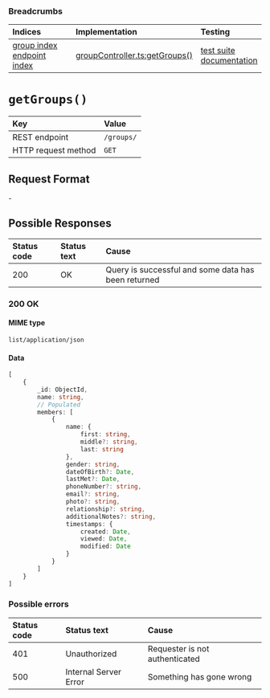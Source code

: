 ### Breadcrumbs

| Indices | Implementation | Testing |
| :----------------------------------------------------------- | :-------------------------------------------------------------------------------------------------------------------- | :--------------------------------------------------------------------------------------------------------------------------------------------------------------- |
| [group index](./index.md)<br>[endpoint index](../index.md) | [groupController.ts:getGroups()](../../../../../backend/src/controllers/groupController.ts#L331-L346) | [test suite](../../../../../backend/tests/controllers/groups/getGroups.test.ts)<br>[documentation](../../tests/groups/getGroups.test.md) |

# `getGroups()`

| Key                 | Value      |
| :------------------ | :--------- |
| REST endpoint       | `/groups/` |
| HTTP request method | `GET`      |

## Request Format

\-

## Possible Responses

| Status code | Status text | Cause                                               |
| :---------- | :---------- | :-------------------------------------------------- |
| 200         | OK          | Query is successful and some data has been returned |

### 200 OK

#### MIME type

`list/application/json`

#### Data

```typescript
[
    {
        _id: ObjectId,
        name: string,
        // Populated
        members: [
            {
                name: {
                    first: string,
                    middle?: string,
                    last: string
                },
                gender: string,
                dateOfBirth?: Date,
                lastMet?: Date,
                phoneNumber?: string,
                email?: string,
                photo?: string,
                relationship?: string,
                additionalNotes?: string,
                timestamps: {
                    created: Date,
                    viewed: Date,
                    modified: Date
                }
            }
        ]
    }
]
```

### Possible errors

| Status code | Status text           | Cause                          |
| :---------- | :-------------------- | :----------------------------- |
| 401         | Unauthorized          | Requester is not authenticated |
| 500         | Internal Server Error | Something has gone wrong       |
